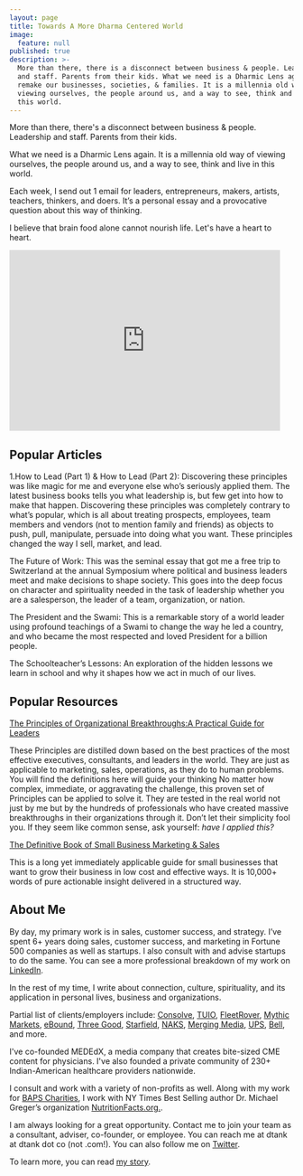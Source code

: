 ```yaml
---
layout: page
title: Towards A More Dharma Centered World
image:
  feature: null
published: true
description: >-
  More than there, there is a disconnect between business & people. Leadership
  and staff. Parents from their kids. What we need is a Dharmic Lens again to
  remake our businesses, societies, & families. It is a millennia old way of
  viewing ourselves, the people around us, and a way to see, think and live in
  this world.
---
```


More than there, there's a disconnect between business & people. Leadership and staff. Parents from their kids.

What we need is a Dharmic Lens again. It is a millennia old way of viewing ourselves, the people around us, and a way to see, think and live in this world.

Each week, I send out 1 email for leaders, entrepreneurs, makers, artists, teachers, thinkers, and doers. It’s a personal essay and a provocative question about this way of thinking.

I believe that brain food alone cannot nourish life. Let's have a heart to heart.

<iframe src="https://dtank.substack.com/embed" width="480" height="320" frameborder="0" scrolling="no"></iframe>

## Popular Articles

1.How to Lead (Part 1) & How to Lead (Part 2): Discovering these principles was like magic for me and everyone else who’s seriously applied them. The latest business books tells you what leadership is, but few get into how to make that happen. Discovering these principles was completely contrary to what’s popular, which is all about treating prospects, employees, team members and vendors (not to mention family and friends) as objects to push, pull, manipulate, persuade into doing what you want. These principles changed the way I sell, market, and lead.

The Future of Work: This was the seminal essay that got me a free trip to Switzerland at the annual Symposium where political and business leaders meet and make decisions to shape society. This goes into the deep focus on character and spirituality needed in the task of leadership whether you are a salesperson, the leader of a team, organization, or nation.

The President and the Swami: This is a remarkable story of a world leader using profound teachings of a Swami to change the way he led a country, and who became the most respected and loved President for a billion people.

The Schoolteacher’s Lessons: An exploration of the hidden lessons we learn in school and why it shapes how we act in much of our lives.

## Popular Resources

[The Principles of Organizational Breakthroughs:A Practical Guide for Leaders](https://www.slideshare.net/dpvtank/principles-of-breakthrough-a-practical-guide-for-leaders)

These Principles are distilled down based on the best practices of the most effective executives, consultants, and leaders in the world. They are just as applicable to marketing, sales, operations, as they do to human problems. You will find the definitions here will guide your thinking No matter how complex, immediate, or aggravating the challenge, this proven set of Principles can be applied to solve it. They are tested in the real world not just by me but by the hundreds of professionals who have created massive breakthroughs in their organizations through it. Don’t let their simplicity fool you. If they seem like common sense, ask yourself: *have I applied this?*

[The Definitive Book of Small Business Marketing & Sales](https://dtank.co/marketing-book/)

This is a long yet immediately applicable guide for small businesses that want to grow their business in low cost and effective ways. It is 10,000+ words of pure actionable insight delivered in a structured way.

## About Me

By day, my primary work is in sales, customer success, and strategy. I’ve spent 6+ years doing sales, customer success, and marketing in Fortune 500 companies as well as startups. I also consult with and advise startups to do the same. You can see a more professional breakdown of my work on [LinkedIn](https://www.linkedin.com/in/dtankco).

In the rest of my time, I write about connection, culture, spirituality, and its application in personal lives, business and organizations.

Partial list of clients/employers include: [Consolve](http://consolve.com), [TUIO](http://tuiopay.com), [FleetRover](http://fleetrover.com), [Mythic Markets](http://mythicmarkets.com), [eBound](http://eboundcanada.org), [Three Good](http://threegood.com), [Starfield](http://starfield.ca), [NAKS](http://naks.us), [Merging Media](http://mergingmedia.com), [UPS](http://ups.com), [Bell](http://bell.ca), and more.

I've co-founded MEDEdX, a media company that creates bite-sized CME content for physicians. I've also founded a private community of 230+ Indian-American healthcare providers nationwide.

I consult and work with a variety of non-profits as well. Along with my work for [BAPS Charities](https://dtank.co/bapscharities.org), I work with NY Times Best Selling author Dr. Michael Greger’s organization [NutritionFacts.org.](http://www.nutritionfacts.org).

I am always looking for a great opportunity. Contact me to join your team as a consultant, adviser, co-founder, or employee. You can reach me at dtank at dtank dot co (not .com!). You can also follow me on [Twitter](https://www.twitter.com/dtankco).

To learn more, you can read [my story](https://dtank.co/about-me/).

